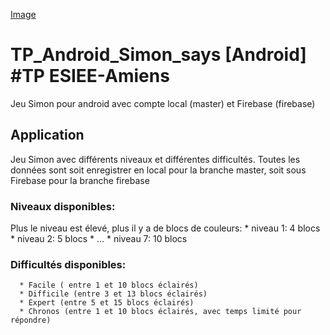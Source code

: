
[Image](images/ic_launcher_1.png)
# TP_Android_Simon_says [Android] #TP ESIEE-Amiens
 
Jeu Simon pour android avec compte local (master) et Firebase (firebase)

## Application

Jeu Simon avec différents niveaux et différentes difficultés.
Toutes les données sont soit enregistrer en local pour la branche master, soit sous Firebase pour la branche firebase

### Niveaux disponibles:

Plus le niveau est élevé, plus il y a de blocs de couleurs:
      * niveau 1: 4 blocs
      * niveau 2: 5 blocs 
      * ...
      * niveau 7: 10 blocs

### Difficultés disponibles:
      * Facile ( entre 1 et 10 blocs éclairés)
      * Difficile (entre 3 et 13 blocs éclairés)
      * Expert (entre 5 et 15 blocs éclairés)
      * Chronos (entre 1 et 10 blocs éclairés, avec temps limité pour répondre)
